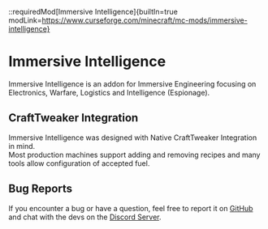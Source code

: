 ::requiredMod[Immersive Intelligence]{builtIn=true modLink=https://www.curseforge.com/minecraft/mc-mods/immersive-intelligence}

# Immersive Intelligence

Immersive Intelligence is an addon for Immersive Engineering focusing on Electronics, Warfare, Logistics and
Intelligence (Espionage).

## CraftTweaker Integration

Immersive Intelligence was designed with Native CraftTweaker Integration in mind.   
Most production machines support adding and removing recipes and many tools allow configuration of accepted fuel.

## Bug Reports

If you encounter a bug or have a question, feel free to report it
on [GitHub](https://github.com/Pabilo8/ImmersiveIntelligence/issues) and chat with the devs on
the [Discord Server](https://discord.gg/teMfm3R).
